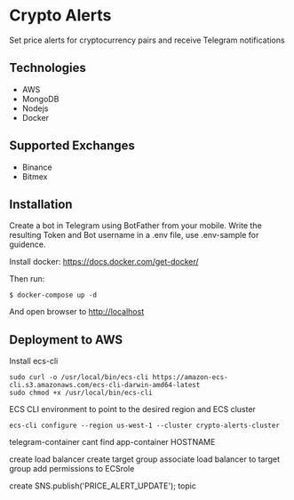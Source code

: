 # Crypto Alerts
Set price alerts for cryptocurrency pairs and receive Telegram notifications

## Technologies
* AWS
* MongoDB
* Nodejs
* Docker

## Supported Exchanges
* Binance
* Bitmex

## Installation
Create a bot in Telegram using BotFather from your mobile. Write the resulting Token and Bot username in a .env file, use .env-sample for guidence. 

Install docker: <https://docs.docker.com/get-docker/>

Then run: 
```shell
$ docker-compose up -d
```
And open browser to <http://localhost>

## Deployment to AWS

Install ecs-cli
```shell
sudo curl -o /usr/local/bin/ecs-cli https://amazon-ecs-cli.s3.amazonaws.com/ecs-cli-darwin-amd64-latest
sudo chmod +x /usr/local/bin/ecs-cli
```
ECS CLI environment to point to the desired region and ECS cluster
```shell
ecs-cli configure --region us-west-1 --cluster crypto-alerts-cluster
```


telegram-container cant find app-container HOSTNAME



create load balancer
create target group
associate load balancer to target group
add permissions to ECSrole 

create SNS.publish('PRICE_ALERT_UPDATE'); topic

